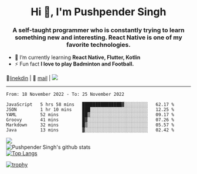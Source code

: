 <h1 align="center">Hi 👋, I'm Pushpender Singh</h1>
<h3 align="center">A self-taught programmer who is constantly trying to learn something new and interesting. React Native is one of my favorite technologies.</h3>

- 🌱 I’m currently learning **React Native, Flutter, Kotlin**
- ⚡ Fun fact **I love to play Badminton and Football.**

👔[linekdin](https://www.linkedin.com/in/pushpender-singh-240061202/) | 📧 [mail](mailto:pushpendersingh@p2devs.com) | ![](https://komarev.com/ghpvc/?username=pushpender-singh-ap&color=blue)


---

<!--START_SECTION:waka-->

```text
From: 18 November 2022 - To: 25 November 2022

JavaScript   5 hrs 58 mins   ███████████████▓░░░░░░░░░   62.17 %
JSON         1 hr 10 mins    ███░░░░░░░░░░░░░░░░░░░░░░   12.25 %
YAML         52 mins         ██▒░░░░░░░░░░░░░░░░░░░░░░   09.17 %
Groovy       41 mins         █▓░░░░░░░░░░░░░░░░░░░░░░░   07.26 %
Markdown     32 mins         █▒░░░░░░░░░░░░░░░░░░░░░░░   05.57 %
Java         13 mins         ▓░░░░░░░░░░░░░░░░░░░░░░░░   02.42 %
```

<!--END_SECTION:waka-->

<img align="left" src="https://github-readme-streak-stats.herokuapp.com/?user=pushpender-singh-ap&theme=dark" /></br>
![Pushpender Singh's github stats](https://github-readme-stats.vercel.app/api?username=pushpender-singh-ap&show_icons=true&theme=radical&count_private=true)</br>
[![Top Langs](https://github-readme-stats.vercel.app/api/top-langs/?username=pushpender-singh-ap&theme=radical)](https://github.com/pushpender-singh-ap/github-readme-stats)

[![trophy](https://github-profile-trophy.vercel.app/?username=pushpender-singh-ap&theme=radical)](https://github.com/pushpender-singh-ap/pushpender-singh-ap)
